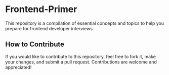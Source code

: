 # Frontend-Primer

This repository is a compilation of essential concepts and topics to help you prepare for frontend developer interviews.

## How to Contribute

If you would like to contribute to this repository, feel free to fork it, make your changes, and submit a pull request. Contributions are welcome and appreciated!